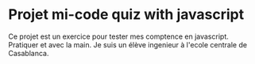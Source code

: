 # Projet mi-code quiz with javascript
Ce projet est un exercice pour tester mes comptence en javascript. Pratiquer et avec la main.
Je suis un élève ingenieur à l'ecole centrale de Casablanca.
